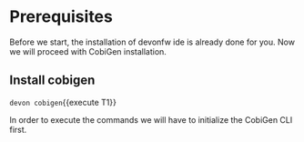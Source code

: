 # Prerequisites
Before we start, the installation of devonfw ide is already done for you.
Now we will proceed with CobiGen installation.



## Install cobigen

`devon cobigen`{{execute T1}}

In order to execute the commands we will have to initialize the CobiGen CLI first.
